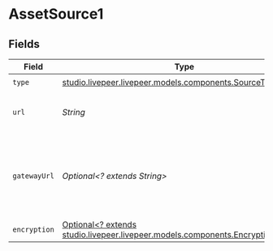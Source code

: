 # AssetSource1


## Fields

| Field                                                                                                                          | Type                                                                                                                           | Required                                                                                                                       | Description                                                                                                                    |
| ------------------------------------------------------------------------------------------------------------------------------ | ------------------------------------------------------------------------------------------------------------------------------ | ------------------------------------------------------------------------------------------------------------------------------ | ------------------------------------------------------------------------------------------------------------------------------ |
| `type`                                                                                                                         | [studio.livepeer.livepeer.models.components.SourceType](../../models/components/SourceType.md)                                 | :heavy_check_mark:                                                                                                             | N/A                                                                                                                            |
| `url`                                                                                                                          | *String*                                                                                                                       | :heavy_check_mark:                                                                                                             | URL from which the asset was uploaded.                                                                                         |
| `gatewayUrl`                                                                                                                   | *Optional<? extends String>*                                                                                                   | :heavy_minus_sign:                                                                                                             | Gateway URL from asset if parsed from provided URL on upload.                                                                  |
| `encryption`                                                                                                                   | [Optional<? extends studio.livepeer.livepeer.models.components.EncryptionOutput>](../../models/components/EncryptionOutput.md) | :heavy_minus_sign:                                                                                                             | N/A                                                                                                                            |